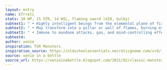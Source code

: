 ```yaml
---
layout: entry 
name: Efrreti
stats: 10 HP, 15 STR, 14 WIL, flaming sword (d10, bulky)
subtext1: " • Highly intelligent beings from the elemental plane of fire. Manifest as huge men with terrifying faces and an aura of heat and smoke."
subtext2: " • May transform into a pillar or wall of flames, burning everything it touches."
subtext3: " • Immune to mundane attacks, gas, and mind-controlling effects."
subtext4: 
author: xenio
inspiration: TSR Monsters
inspiration_source: https://oldschoolessentials.necroticgnome.com/srd/index.php/Monster_Descriptions
source: xenio in a bottle
source_url: https://xenioinabottle.blogspot.com/2021/02/classic-monsters-for-cairnito-part-1.html
---
```

